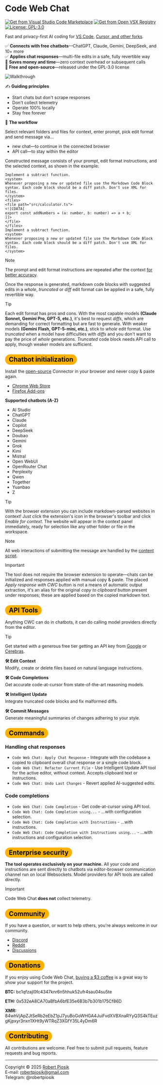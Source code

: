 # Code Web Chat

<a href="https://marketplace.visualstudio.com/items?itemName=robertpiosik.gemini-coder" target="_blank"><img src="https://img.shields.io/badge/Install-VS_Code_Marketplace-blue" alt="Get from Visual Studio Code Marketplace" /></a> <a href="https://open-vsx.org/extension/robertpiosik/gemini-coder" target="_blank"><img src="https://img.shields.io/badge/Install-Open_VSX_Registry-a60ee5" alt="Get from Open VSX Registry" /></a> <a href="https://github.com/robertpiosik/CodeWebChat/blob/dev/LICENSE" target="_blank"><img src="https://img.shields.io/badge/License-GPL--3.0-green.svg" alt="License: GPL-3.0" /></a>

Fast and privacy-first AI coding for <a href="https://marketplace.visualstudio.com/items?itemName=robertpiosik.gemini-coder" target="_blank">VS Code</a>, <a href="https://open-vsx.org/extension/robertpiosik/gemini-coder" target="_blank">Cursor, and other forks</a>.

✅ **Connects with free chatbots**—ChatGPT, Claude, Gemini, DeepSeek, and 10+ more \
✅ **Applies chat responses**—multi-file edits in a safe, fully revertible way \
🫰 **Saves money and time**—zero context overhead or subsequent calls \
🫶 **Free and open-source**—released under the GPL-3.0 license

<p>
<img src="https://github.com/robertpiosik/CodeWebChat/raw/HEAD/packages/shared/src/media/demo.gif" alt="Walkthrough" />
</p>

✍️ **Guiding principles**

- Start chats but don't scrape responses
- Don't collect telemetry
- Operate 100% locally
- Stay free forever

💅 **The workflow**

Select relevant folders and files for context, enter prompt, pick edit format and send message via...

- new chat—to continue in the connected browser
- API call—to stay within the editor

Constructed message consists of your prompt, edit format instructions, and the selected context, as shown in the example:

```
Implement a subtract function.
<system>
Whenever proposing a new or updated file use the Markdown Code Block syntax. Each code block should be a diff patch. Don't use XML for files.
</system>
<files>
<file path="src/calculator.ts">
<![CDATA[
export const addNumbers = (a: number, b: number) => a + b;
]]>
</file>
</files>
Implement a subtract function.
<system>
Whenever proposing a new or updated file use the Markdown Code Block syntax. Each code block should be a diff patch. Don't use XML for files.
</system>
```

> [!NOTE]
> The prompt and edit format instructions are repeated after the context [for better accuracy](https://cookbook.openai.com/examples/gpt4-1_prompting_guide#:~:text=If%20you%20have%20long%20context%20in%20your%20prompt%2C%20ideally%20place%20your%20instructions%20at%20both%20the%20beginning%20and%20end%20of%20the%20provided%20context%2C%20as%20we%20found%20this%20to%20perform%20better%20than%20only%20above%20or%20below.).

Once the response is generated, markdown code blocks with suggested edits in a _whole_, _truncated_ or _diff_ edit format can be applied in a safe, fully revertible way.

> [!TIP]
> Each edit format has pros and cons. With the most capable models **(Claude Sonnet, Gemini Pro, GPT-5, etc.)**, it's best to request _diffs_, which are demanding for correct formatting but are fast to generate. With weaker models **(Gemini Flash, GPT-5-mini, etc.)**, stick to _whole_ edit format. Use _truncated_ when a model have difficulties with _diffs_ and you don't want to pay the price of _whole_ generations. _Truncated_ code block needs API call to apply, though weaker models are sufficient.

## <span style="background-color: #fbb100; color: black; padding: 0.2em 0.6em; border-radius: 999px">Chatbot initialization</span>

Install the [open-source](https://github.com/robertpiosik/CodeWebChat/blob/dev/packages/browser) Connector in your browser and never copy & paste again.

- [Chrome Web Store](https://chromewebstore.google.com/detail/code-web-chat-connector/ljookipcanaglfaocjbgdicfbdhhjffp)
- [Firefox Add-ons](https://addons.mozilla.org/en-US/firefox/addon/code-web-chat-connector/)

**Supported chatbots (A-Z)**

- AI Studio
- ChatGPT
- Claude
- Copilot
- DeepSeek
- Doubao
- Gemini
- Grok
- Kimi
- Mistral
- Open WebUI
- OpenRouter Chat
- Perplexity
- Qwen
- Together
- Yuanbao
- Z

> [!TIP]
> With the browser extension you can include markdown-parsed websites in context! Just click the extension's icon in the browser's toolbar and click _Enable for context_. The website will appear in the context panel immediately, ready for selection like any other folder or file in the workspace.

> [!NOTE]
> All web interactions of submitting the message are handled by the [content script](https://github.com/robertpiosik/CodeWebChat/blob/dev/packages/browser/src/content-scripts/send-prompt-content-script/send-prompt-content-script.ts).

> [!IMPORTANT]
> The tool does not require the browser extension to operate—chats can be initialized and responses applied with manual copy & paste. The placed _Apply response with CWC_ button is not a means of automatic output extraction, it's an alias for the original _copy to clipboard_ button present under responses; these are applied based on the copied markdown text.

## <span style="background-color: #fbb100; color: black; padding: 0.2em 0.6em; border-radius: 999px">API Tools</span>

Anything CWC can do in chatbots, it can do calling model providers directly from the editor.

> [!TIP]
> Get started with a generous free tier getting an API key from [Google](https://aistudio.google.com/api-keys) or [Cerebras](https://cloud.cerebras.ai/).

**🛠️ Edit Context** \
Modify, create or delete files based on natural language instructions.

**🛠️ Code Completions** \
Get accurate code-at-cursor from state-of-the-art reasoning models.

**🛠️ Intelligent Update** \
Integrate truncated code blocks and fix malformed diffs.

**🛠️ Commit Messages** \
Generate meaningful summaries of changes adhering to your style.

## <span style="background-color: #fbb100; color: black; padding: 0.2em 0.6em; border-radius: 999px">Commands</span>

### Handling chat responses

- `Code Web Chat: Apply Chat Response` - Integrate with the codebase a copied to clipboard overall chat response or a single code block.
- `Code Web Chat: Refactor Current File` - Use Intelligent Update API tool for the active editor, without context. Accepts clipboard text or instructions.
- `Code Web Chat: Undo Last Changes` - Revert applied AI-suggested edits.

### Code completions

- `Code Web Chat: Code Completion` - Get code-at-cursor using API tool.
- `Code Web Chat: Code Completion using...` - ...with configuration selection.
- `Code Web Chat: Code Completion with Instructions` - ...with instructions.
- `Code Web Chat: Code Completion with Instructions using...` - ...with instructions and configuration selection.

## <span style="background-color: #fbb100; color: black; padding: 0.2em 0.6em; border-radius: 999px">Enterprise security</span>

**The tool operates exclusively on your machine.** All your code and instructions are sent directly to chatbots via editor-browser communication channel run on local Websockets. Model providers for API tools are called directly.

> [!IMPORTANT]
> Code Web Chat **does not** collect telemetry.

## <span style="background-color: #fbb100; color: black; padding: 0.2em 0.6em; border-radius: 999px">Community</span>

If you have a question, or want to help others, you're always welcome in our community.

- [Discord](https://discord.gg/KJySXsrSX5)
- [Reddit](https://www.reddit.com/r/CodeWebChat)
- [Discussions](https://github.com/robertpiosik/CodeWebChat/discussions)

## <span style="background-color: #fbb100; color: black; padding: 0.2em 0.6em; border-radius: 999px">Donations</span>

If you enjoy using Code Web Chat, [buying a $3 coffee](https://buymeacoffee.com/robertpiosik) is a great way to show your support for the project.

**BTC:** bc1qfzajl0fc4347knr6n5hhuk52ufr4sau04su5te

**ETH:** 0x532eA8CA70aBfbA6bfE35e6B3b7b301b175Cf86D

**XMR:** 84whVjApZJtSeRb2eEbZ1pJ7yuBoGoWHGA4JuiFvdXVBXnaRYyQ3S4kTEuzgKjpxyr3nxn1XHt9yWTRqZ3XGfY35L4yDm6R

## <span style="background-color: #fbb100; color: black; padding: 0.2em 0.6em; border-radius: 999px">Contributing</span>

All contributions are welcome. Feel free to submit pull requests, feature requests and bug reports.

<hr />

Copyright © 2025 [Robert Piosik](https://x.com/robertpiosik) \
E-mail: robertpiosik@gmail.com \
Telegram: @robertpiosik
